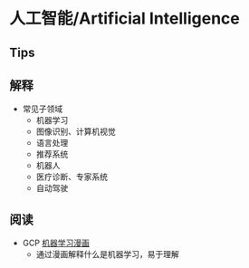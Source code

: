 # 人工智能/Artificial Intelligence

## Tips

## 解释
* 常见子领域
  * 机器学习
  * 图像识别、计算机视觉
  * 语言处理
  * 推荐系统
  * 机器人
  * 医疗诊断、专家系统
  * 自动驾驶

## 阅读
* GCP [机器学习漫画](https://cloud.google.com/products/ai/ml-comic-1/)
  * 通过漫画解释什么是机器学习，易于理解

